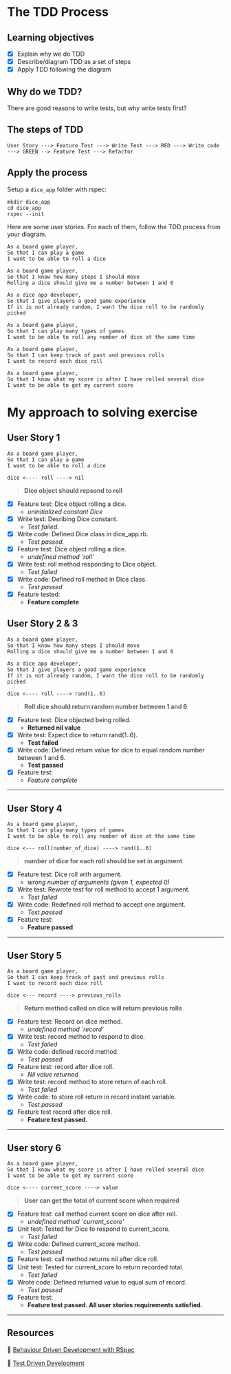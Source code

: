 # The TDD Process

## Learning objectives
- [x] Explain why we do TDD
- [x] Describe/diagram TDD as a set of steps
- [x] Apply TDD following the diagram

## Why do we TDD?

There are good reasons to write tests, but why write tests first?

## The steps of TDD

```
User Story ---> Feature Test ---> Write Test ---> RED ---> Write code ---> GREEN --> Feature Test ---> Refactor

```


## Apply the process

Setup a `dice_app` folder with rspec:

```
mkdir dice_app
cd dice_app
rspec --init
```

Here are some user stories. For each of them, follow the TDD process from your diagram.

```
As a board game player,
So that I can play a game
I want to be able to roll a dice
```

```
As a board game player,
So that I know how many steps I should move
Rolling a dice should give me a number between 1 and 6
```

```
As a dice app developer,
So that I give players a good game experience
If it is not already random, I want the dice roll to be randomly picked
```

```
As a board game player,
So that I can play many types of games
I want to be able to roll any number of dice at the same time
```

```
As a board game player,
So that I can keep track of past and previous rolls
I want to record each dice roll
```

```
As a board game player,
So that I know what my score is after I have rolled several dice
I want to be able to get my current score
```

# My approach to solving exercise

## User Story 1
```
As a board game player,
So that I can play a game
I want to be able to roll a dice
```
```
dice <---- roll ----> nil
```

> **Dice object should repsond to roll**

 - [x] Feature test: Dice object rolling a dice.      
   - *uninitialized constant Dice*
 - [x] Write test: Desribing Dice constant. 
    - *Test failed.*
 - [x] Write code: Defined Dice class in dice_app.rb. 
    - *Test passed.*
 - [x] Feature test: Dice object rolling a dice. 
   - *undefined method `roll'*
 - [x] Write test: roll method responding to Dice object. 
    - *Test failed*
 - [x] Write code: Defined roll method in Dice class. 
   - *Test passed*
 - [x] Feature tested: 
   - **Feature complete**

## User Story 2 & 3

```
As a board game player,
So that I know how many steps I should move
Rolling a dice should give me a number between 1 and 6

As a dice app developer,
So that I give players a good game experience
If it is not already random, I want the dice roll to be randomly picked
```
```
dice <---- roll ----> rand(1..6)
```
> **Roll dice should return random number between 1 and 6**
 - [x] Feature test: Dice objected being rolled. 
   - **Returned nil value**
 - [x] Write test: Expect dice to return rand(1..6). 
   - **Test failed**
 - [x] Write code: Defined return value for dice to equal random number between 1 and 6. 
   - **Test passed**
 - [x] Feature test: 
   - *Feature complete*
---

## User Story 4

```
As a board game player,
So that I can play many types of games
I want to be able to roll any number of dice at the same time
```

```
dice <--- roll(number_of_dice) ----> rand(1..6)
```

> **number of dice for each roll should be set in argument**
 - [x] Feature test: Dice roll with argument. 
   - *wrong number of arguments (given 1, expected 0)*
 - [x] Write test: Rewrote test for roll method to accept 1 argument. 
   - *Test failed*
 - [x] Write code: Redefined roll method to accept one argument. 
   - *Test passed*
 - [x] Feature test:
   - **Feature passed**

---

## User Story 5

```
As a board game player,
So that I can keep track of past and previous rolls
I want to record each dice roll
```
```
dice <--- record ----> previous_rolls
```
> **Return method called on dice will return previous rolls**
 - [x] Feature test: Record on dice method. 
   - *undefined method `record'*
 - [x] Write test: record method to respond to dice.
   - *Test failed*
 - [x] Write code: defined record method. 
   - *Test passed*
 - [x] Feature test: record after dice roll. 
   - *Nil value returned*
 - [x] Write test: record method to store return of each roll. 
   - *Test failed*
 - [x] Write code: to store roll return in record instant variable. 
   - *Test passed*
 - [x] Feature test record after dice roll. 
   - **Feature test passed.**

---

## User story 6

```
As a board game player,
So that I know what my score is after I have rolled several dice
I want to be able to get my current score
```
```
dice <---- current_score ----> value
```
> **User can get the total of current score when required**

 - [x] Feature test: call method current score on dice after roll. 
   - *undefined method `current_score'*
 - [x] Unit test: Tested for Dice to respond to current_score. 
   - *Test failed*
 - [x] Write code: Defined current_score method. 
   - *Test passed*
 - [x] Feature test: call method returns nil after dice roll. 
 - [x] Unit test: Tested for current_score to return recorded total. 
   - *Test failed*
 - [x] Wrote code: Defined returned value to equal sum of record. 
   - *Test passed*
 - [x] Feature test: 
   - **Feature test passed. All user stories requirements satisfied.**
---

## Resources

:pill: [Behaviour Driven Development with RSpec](https://github.com/makersacademy/course/blob/master/pills/rspec.md)

:pill: [Test Driven Development](https://github.com/makersacademy/course/blob/master/pills/tdd.md)
